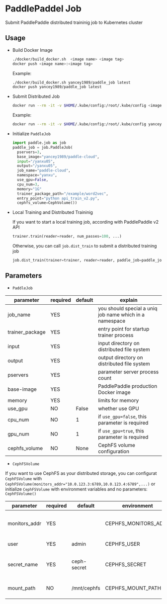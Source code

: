 # PaddlePaddel Job
Submit PaddlePaddle distributed traininig job to Kubernetes cluster

## Usage
- Build Docker Image
  ```bash
  ./docker/build_docker.sh  <image name> <image tag>
  docker push <image name>:<image tag>
  ```
  Example:
  ```bash
  ./docker/build_docker.sh yancey1989/paddle_job latest
  docker push yancey1989/paddle_job latest
  ```
- Submit Distributed Job
  ```bash
  docker run --rm -it -v $HOME/.kube/config:/root/.kube/config <image name>:<image tag> python /example/word2vec/api_train_v2.py
  ```
  Example:
  ```bash
  docker run --rm -it -v $HOME/.kube/config:/root/.kube/config yancey1989/paddle_job python /example/word2vec/api_train_v2.py
  ```
- Initialize `PaddleJob`
  ```python
  import paddle.job as job
  paddle_job = job.PaddleJob(
    pservers=3,
    base_image="yancey1989/paddle-cloud",
    input="/yanxu05",
    output="/yanxu05",
    job_name="paddle-cloud",
    namespace="yanxu",
    use_gpu=False,
    cpu_num=3,
    memory="1G"
    trainer_package_path="/example/word2vec",
    entry_point="python api_train_v2.py",
    cephfs_volume=CephVolume())
  ```
- Local Training and Distributed Traininig

  If you want to start a local training job, according with PaddlePaddle v2 API
  ```python
  trainer.train(reader=reader, num_passes=100, ...)
  ```
  Otherwise, you can call `job.dist_train` to submit a distributed training job
  ```python
  job.dist_train(trainer=trainer, reader=reader, paddle_job=paddle_job)
  ```

## Parameters

- `PaddleJob`

parameter | required | default | explain
  --- | --- | --- | ---
job_name|YES||you should special a uniq job name which in a namespace
trainer_package|YES|| entry point for startup trainer process
input| YES || input directory on distributed file system
output|YES|| output directory on distributed file system
pservers|YES|| parameter server process count
base-image|YES||PaddlePaddle production Docker image
memory|YES|| limits for memory
use_gpu|NO|False| whether use GPU
cpu_num|NO|1| if `use_gpu=false`, this parameter is required
gpu_num|NO|1| if `use_gpu=true`, this parameter is required
cephfs_volume|NO|None|CephFS volume configuration

- `CephFSVolume`

If you want to use CephFS as your distributed storage,
you can configurat `CephFSVolume` with
`CephFSVolume(monitors_addr="10.0.123.3:6789,10.0.123.4:6789",...)` or initialize `CephFSVolume` with environment variables and no parameters: `CephFSVolume()`

parameter | required | default | environment |explain
 --- | --- | --- | --- | ---
 monitors_addr| YES | | CEPHFS_MONITORS_ADDR| ceph cluster monitor addres
user | YES| admin |CEPHFS_USER|ceph user name
secret_name | YES |ceph-secret | CEPHFS_SECRET | ceph secret name in kubernetes
mount_path | NO | /mnt/cephfs | CEPHFS_MOUNT_PATH | CephFS mount path in Pod
